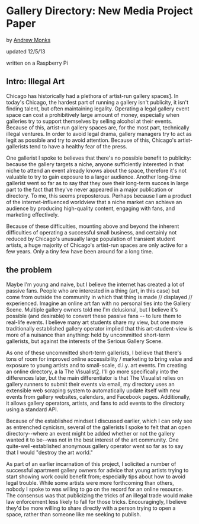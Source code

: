 # Gallery Directory: New Media Project Paper

by [Andrew Monks](http://monks.co)

updated 12/5/13

written on a Raspberry Pi

## Intro: Illegal Art

Chicago has historically had a plethora of artist-run gallery spaces[1]. In today's Chicago, the hardest part of running a gallery isn't publicity, it isn't finding talent, but often maintaining legality. Operating a legal gallery event space can cost a prohibitively large amount of money, especially when galleries try to support themselves by selling alcohol at their events. Because of this, artist-run gallery spaces are, for the most part, technically illegal ventures. In order to avoid legal drama, gallery managers try to act as legit as possible and try to avoid attention. Because of this, Chicago's artist-gallerists tend to have a healthy fear of the press. 

One gallerist I spoke to believes that there's no possible benefit to publicity: because the gallery targets a niche, anyone sufficiently interested in that niche to attend an event already knows about the space, therefore it's not valuable to try to gain exposure to a larger audience. Another long-time gallerist went so far as to say that they owe their long-term succes in large part to the fact that they've never appeared in a major publication or directory. To me, this seems preposterous. Perhaps because I am a product of the internet-influenced worldview that a niche market can achieve an audience by producing high-quality content, engaging with fans, and marketing effectively.

Because of these difficulties, mounting above and beyond the inherent difficulties of operating a successful small business, and certainly not reduced by Chicago's unusually large population of transient student artists, a huge majority of Chicago's artist-run spaces are only active for a few years. Only a tiny few have been around for a long time.

[1]: http://www.mcachicagostore.org/main/item_detail.php?pid=3039&cat=1&sub=32 "Alternative Spaces: A History In Chicago (MCA Store)"

## the problem

Maybe I'm young and naive, but I believe the internet has created a lot of passive fans. People who are interested in a thing (art, in this case) but come from outside the community in which that thing is made // displayed // experienced. Imagine an online art fan with no personal ties into the Gallery Scene. Multiple gallery owners told me I'm delusional, but I believe it's possible (and desirable) to convert these passive fans -- to lure them to real-life events. I believe many art students share my view, but one more traditionally established gallery operator implied that this art-student-view is more of a nuisance than anything: held by uncommitted short-term gallerists, but against the interests of the Serious Gallery Scene.

As one of these uncommitted short-term gallerists, I believe that there's tons of room for improved online accessibility / marketing to bring value and exposure to young artists and to small-scale, d.i.y. art events. I'm creating an online directory, a la The Visualist[2]. I'll go more specifically into the differences later, but the main differentiator is that The Visualist relies on gallery runners to submit their events via email, my directory uses an extensible web scraping system to automatically update itself with new events from gallery websites, calendars, and Facebook pages. Additionally, it allows gallery operators, artists, and fans to add events to the directory using a standard API.

Because of the established mindset I discussed earlier, which I can only see as entrenched cynicism, several of the gallerists I spoke to felt that an open directory--where an event might be added whether or not the gallery wanted it to be--was not in the best interest of the art community. One quite-well-established anonymous gallery operator went so far as to say that I would "destroy the art world."

As part of an earlier incarnation of this project, I solicited a number of successful apartment gallery owners for advice that young artists trying to start showing work could benefit from; especially tips about how to avoid legal trouble. While some artists were more forthcoming than others, nobody I spoke to was willing to go on the record for an online resource. The consensus was that publicizing the tricks of an illegal trade would make law enforcement less likely to fall for those tricks. Encouragingly, I believe they'd be more willing to share directly with a person trying to open a space, rather than someone like me seeking to publish.

[2]: http://thevisualist.org "The Visualist"

